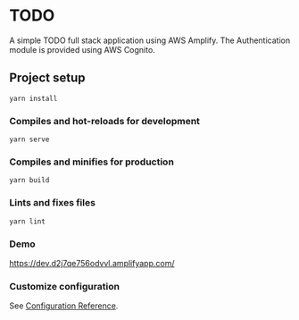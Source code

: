 # TODO

A simple TODO full stack application using AWS Amplify. The Authentication module is provided using AWS Cognito. 

## Project setup
```
yarn install
```

### Compiles and hot-reloads for development
```
yarn serve
```

### Compiles and minifies for production
```
yarn build
```

### Lints and fixes files
```
yarn lint
```
### Demo
https://dev.d2j7qe756odvvl.amplifyapp.com/ 

### Customize configuration
See [Configuration Reference](https://cli.vuejs.org/config/).

